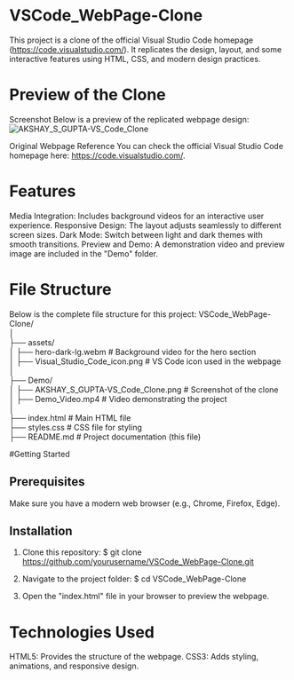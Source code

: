 # VSCode_WebPage-Clone
This project is a clone of the official Visual Studio Code homepage (https://code.visualstudio.com/).
It replicates the design, layout, and some interactive features using HTML, CSS, and modern design practices.

# Preview of the Clone
Screenshot
Below is a preview of the replicated webpage design:
![AKSHAY_S_GUPTA-VS_Code_Clone](https://github.com/user-attachments/assets/5a58adc7-245a-463e-8d66-066c3dc2b8ab)

Original Webpage Reference
You can check the official Visual Studio Code homepage here: https://code.visualstudio.com/.

# Features
Media Integration: Includes background videos for an interactive user experience.
Responsive Design: The layout adjusts seamlessly to different screen sizes.
Dark Mode: Switch between light and dark themes with smooth transitions.
Preview and Demo: A demonstration video and preview image are included in the "Demo" folder.

# File Structure
Below is the complete file structure for this project:
VSCode_WebPage-Clone/  
│  
├── assets/  
│   ├── hero-dark-lg.webm              # Background video for the hero section  
│   ├── Visual_Studio_Code_icon.png    # VS Code icon used in the webpage  
│  
├── Demo/  
│   ├── AKSHAY_S_GUPTA-VS_Code_Clone.png  # Screenshot of the clone  
│   ├── Demo_Video.mp4                    # Video demonstrating the project  
│  
├── index.html                          # Main HTML file  
├── styles.css                          # CSS file for styling  
├── README.md                           # Project documentation (this file)  

#Getting Started
## Prerequisites
Make sure you have a modern web browser (e.g., Chrome, Firefox, Edge).

## Installation
1. Clone this repository:
$ git clone https://github.com/yourusername/VSCode_WebPage-Clone.git  

2. Navigate to the project folder:
$ cd VSCode_WebPage-Clone  
3. Open the "index.html" file in your browser to preview the webpage.

# Technologies Used
HTML5: Provides the structure of the webpage.
CSS3: Adds styling, animations, and responsive design.